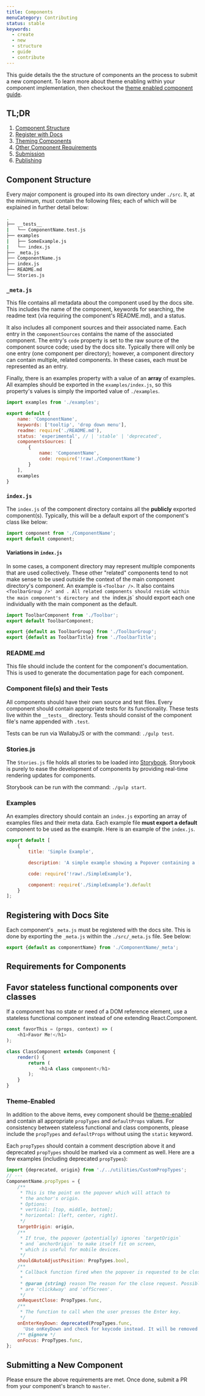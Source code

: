 ```yaml
---
title: Components
menuCategory: Contributing
status: stable
keywords:
  - create
  - new
  - structure
  - guide
  - contribute
---
```


This guide details the the structure of components an the process to submit a new component. To learn more about theme enabling within your component implementation, then checkout the [theme enabled component guide](#/page/ThemeEnabledComponents).

## TL;DR

1. [Component Structure](#component-structure)
1. [Register with Docs](#registering-with-the-docs-site)
1. [Theming Components](#/page/ThemeEnabledComponents)
1. [Other Component Requirements](#requirements-for-components)
1. [Submission](#submitting-a-new-component)
1. [Publishing](#/page/Publishing)


## Component Structure

Every major component is grouped into its own directory under `./src`. It, at the minimum, must contain the following files; each of which will be explained in further detail below:

```bash
.
├── __tests__
|   └── ComponentName.test.js
├── examples
|   ├── SomeExample.js
|   └── index.js
├── _meta.js
├── ComponentName.js
├── index.js
├── README.md
└── Stories.js
```

### `_meta.js`
This file contains all metadata about the component used by the docs site. This includes the name of the component, keywords for searching, the readme text (via requiring the component's README.md), and a status.

It also includes all component sources and their associated name. Each entry in the `componentSources` contains the name of the associated component. The entry's `code` property is set to the raw source of the component source code; used by the docs site. Typically there will only be one entry (one component per directory); however, a component directory can contain multiple, related components. In these cases, each must be represented as an entry.

Finally, there is an examples property with a value of an **array** of examples. All examples should be exported in the `examples/index.js`, so this property's values is simply the imported value of `./examples`.

```js
import examples from './examples';

export default {
    name: 'ComponentName',
    keywords: ['tooltip', 'drop down menu'],
    readme: require('./README.md'),
    status: 'experimental', // | 'stable' | 'deprecated',
    componentsSources: [
        {
            name: 'ComponentName',
            code: require('!raw!./ComponentName')
        }
    ],
    examples
}
```

### `index.js`
The `index.js` of the component directory contains all the **publicly** exported component(s). Typically, this will be a default export of the component's class like below:

```js
import component from './ComponentName';
export default component;
```

#### Variations in `index.js`
In some cases, a component directory may represent multiple components that are used collectively. These other "related" components tend to not make sense to be used outside the context of the main component directory's component. An example is `<Toolbar />`. It also  contains `<ToolbarGroup />' and `<ToolbarTitle />`. All related components should reside within the main component's directory and the `index.js` should export each one individually with the main component as the default.

```js
import ToolbarComponent from './Toolbar';
export default ToolbarComponent;

export {default as ToolbarGroup} from './ToolbarGroup';
export {default as ToolbarTitle} from './ToolbarTitle';
```

### README.md
This file should include the content for the component's documentation. This is used to generate the documentation page for each component.

### Component file(s) and their Tests
All components should have their own source and test files. Every component should contain appropriate tests for its functionality. These tests live within the `__tests__` directory. Tests should consist of the component file's name appended with `.test`.

Tests can be run via WallabyJS or with the command: `./gulp test`.

### Stories.js
The `Stories.js` file holds all stories to be loaded into [Storybook](https://github.com/kadirahq/react-storybook). Storybook is purely to ease the development of components by providing real-time rendering updates for components.

Storybook can be run with the command: `./gulp start`.

### Examples
An examples directory should contain an `index.js` exporting an array of examples files and their meta data. Each example file **must export a default** component to be used as the example. Here is an example of the `index.js`.

```js
export default [
    {
        title: 'Simple Example',

        description: 'A simple example showing a Popover containing a [Menu](#/components/menu). It can be also closed by clicking away from the Popover.',

        code: require('!raw!./SimpleExample'),

        component: require('./SimpleExample').default
    }
];
```

## Registering with Docs Site
Each component's `_meta.js` must be registered with the docs site. This is done by exporting the `_meta.js` within the `./src/_meta.js` file. See below:

```js
export {default as componentName} from './ComponentName/_meta';
```

## Requirements for Components

## Favor stateless functional components over classes
If a component has no state or need of a DOM reference element, use a stateless functional component instead of one extending React.Component.

```js
const favorThis = (props, context) => (
    <h1>Favor Me!</h1>
);

class ClassComponent extends Component {
    render() {
        return (
            <h1>A class component</h1>
        );
    }
}
```

### Theme-Enabled
In addition to the above items, evey component should be [theme-enabled](/pages/Theming-Components) and contain all appropriate `propTypes` and `defaultProps` values. For consistency between stateless functional and class components, please include the `propTypes` and `defaultProps` without using the `static` keyword.

Each `propTypes` should contain a comment description above it and deprecated `propTypes` should be marked via a comment as well. Here are a few examples (including deprecated `propTypes`):

```js
import {deprecated, origin} from './../utilities/CustomPropTypes';
// ---
ComponentName.propTypes = {
    /**
     * This is the point on the popover which will attach to
     * the anchor's origin.
     * Options:
     * vertical: [top, middle, bottom];
     * horizontal: [left, center, right].
     */
    targetOrigin: origin,
    /**
     * If true, the popover (potentially) ignores `targetOrigin`
     * and `anchorOrigin` to make itself fit on screen,
     * which is useful for mobile devices.
     */
    shouldAutoAdjustPosition: PropTypes.bool,
    /**
     * Callback function fired when the popover is requested to be closed.
     *
     * @param {string} reason The reason for the close request. Possibles values
     * are 'clickAway' and 'offScreen'.
     */
    onRequestClose: PropTypes.func,
    /**
     * The function to call when the user presses the Enter key.
     */
    onEnterKeyDown: deprecated(PropTypes.func,
      'Use onKeyDown and check for keycode instead. It will be removed with v0.16.0.'),
    /** @ignore */
    onFocus: PropTypes.func,
};
```

## Submitting a New Component
Please ensure the above requirements are met. Once done, submit a PR from your component's branch to `master`.
